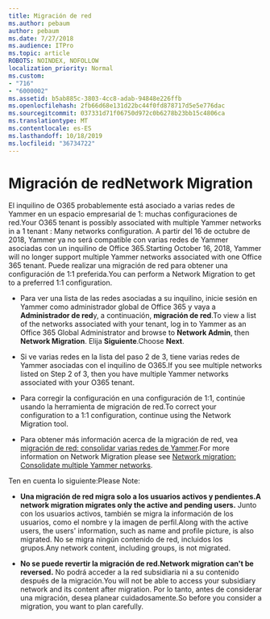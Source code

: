 ```yaml
---
title: Migración de red
ms.author: pebaum
author: pebaum
ms.date: 7/27/2018
ms.audience: ITPro
ms.topic: article
ROBOTS: NOINDEX, NOFOLLOW
localization_priority: Normal
ms.custom:
- "716"
- "6000002"
ms.assetid: b5ab885c-3803-4cc8-adab-94848e226ffb
ms.openlocfilehash: 2fb66d68e131d22bc44f0fd878717d5e5e776dac
ms.sourcegitcommit: 037331d71f06750d972c0b6278b23bb15c4806ca
ms.translationtype: MT
ms.contentlocale: es-ES
ms.lasthandoff: 10/18/2019
ms.locfileid: "36734722"
---
```

# <a name="network-migration"></a><span data-ttu-id="014f8-102">Migración de red</span><span class="sxs-lookup"><span data-stu-id="014f8-102">Network Migration</span></span>

<span data-ttu-id="014f8-103">El inquilino de O365 probablemente está asociado a varias redes de Yammer en un espacio empresarial de 1: muchas configuraciones de red.</span><span class="sxs-lookup"><span data-stu-id="014f8-103">Your O365 tenant is possibly associated with multiple Yammer networks in a 1 tenant : Many networks configuration.</span></span> <span data-ttu-id="014f8-104">A partir del 16 de octubre de 2018, Yammer ya no será compatible con varias redes de Yammer asociadas con un inquilino de Office 365.</span><span class="sxs-lookup"><span data-stu-id="014f8-104">Starting October 16, 2018, Yammer will no longer support multiple Yammer networks associated with one Office 365 tenant.</span></span> <span data-ttu-id="014f8-105">Puede realizar una migración de red para obtener una configuración de 1:1 preferida.</span><span class="sxs-lookup"><span data-stu-id="014f8-105">You can perform a Network Migration to get to a preferred 1:1 configuration.</span></span>
  
- <span data-ttu-id="014f8-106">Para ver una lista de las redes asociadas a su inquilino, inicie sesión en Yammer como administrador global de Office 365 y vaya a **Administrador de red**y, a continuación, **migración de red**.</span><span class="sxs-lookup"><span data-stu-id="014f8-106">To view a list of the networks associated with your tenant, log in to Yammer as an Office 365 Global Administrator and browse to **Network Admin**, then **Network Migration**.</span></span> <span data-ttu-id="014f8-107">Elija **Siguiente**.</span><span class="sxs-lookup"><span data-stu-id="014f8-107">Choose **Next**.</span></span>

- <span data-ttu-id="014f8-108">Si ve varias redes en la lista del paso 2 de 3, tiene varias redes de Yammer asociadas con el inquilino de O365.</span><span class="sxs-lookup"><span data-stu-id="014f8-108">If you see multiple networks listed on Step 2 of 3, then you have multiple Yammer networks associated with your O365 tenant.</span></span>

- <span data-ttu-id="014f8-109">Para corregir la configuración en una configuración de 1:1, continúe usando la herramienta de migración de red.</span><span class="sxs-lookup"><span data-stu-id="014f8-109">To correct your configuration to a 1:1 configuration, continue using the Network Migration tool.</span></span>

- <span data-ttu-id="014f8-110">Para obtener más información acerca de la migración de red, vea [migración de red: consolidar varias redes de Yammer](https://docs.microsoft.com/yammer/configure-your-yammer-network/consolidate-multiple-yammer-networks).</span><span class="sxs-lookup"><span data-stu-id="014f8-110">For more information on Network Migration please see [Network migration: Consolidate multiple Yammer networks](https://docs.microsoft.com/yammer/configure-your-yammer-network/consolidate-multiple-yammer-networks).</span></span>

<span data-ttu-id="014f8-111">Ten en cuenta lo siguiente:</span><span class="sxs-lookup"><span data-stu-id="014f8-111">Please Note:</span></span>
  
- <span data-ttu-id="014f8-112">**Una migración de red migra solo a los usuarios activos y pendientes.**</span><span class="sxs-lookup"><span data-stu-id="014f8-112">**A network migration migrates only the active and pending users.**</span></span> <span data-ttu-id="014f8-113">Junto con los usuarios activos, también se migra la información de los usuarios, como el nombre y la imagen de perfil.</span><span class="sxs-lookup"><span data-stu-id="014f8-113">Along with the active users, the users' information, such as name and profile picture, is also migrated.</span></span> <span data-ttu-id="014f8-114">No se migra ningún contenido de red, incluidos los grupos.</span><span class="sxs-lookup"><span data-stu-id="014f8-114">Any network content, including groups, is not migrated.</span></span>

- <span data-ttu-id="014f8-115">**No se puede revertir la migración de red.**</span><span class="sxs-lookup"><span data-stu-id="014f8-115">**Network migration can't be reversed.**</span></span> <span data-ttu-id="014f8-116">No podrá acceder a la red subsidiaria ni a su contenido después de la migración.</span><span class="sxs-lookup"><span data-stu-id="014f8-116">You will not be able to access your subsidiary network and its content after migration.</span></span> <span data-ttu-id="014f8-117">Por lo tanto, antes de considerar una migración, desea planear cuidadosamente.</span><span class="sxs-lookup"><span data-stu-id="014f8-117">So before you consider a migration, you want to plan carefully.</span></span>
